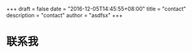 +++
draft = false
date = "2016-12-05T14:45:55+08:00"
title = "contact"
description = "contact"
author = "asdfsx"
+++

# 联系我

